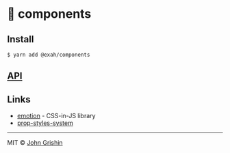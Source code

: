 # 🚧 components

## Install

```sh
$ yarn add @exah/components
```

## [API](./docs/api.md)


## Links

- [emotion](https://emotion.sh) - CSS-in-JS library
- [prop-styles-system](https://github.com/exah/prop-styles-system)

---

MIT © [John Grishin](http://johngrish.in)
